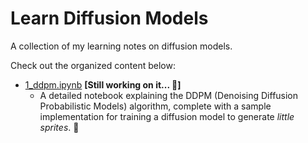 # Learn Diffusion Models

A collection of my learning notes on diffusion models.

Check out the organized content below:

- [1_ddpm.ipynb](https://github.com/q1ngyM/Learn_Diffusion_Models/blob/main/1_ddpm.ipynb) **[Still working on it... 🔧]**
  - A detailed notebook explaining the DDPM (Denoising Diffusion Probabilistic Models) algorithm, complete with a sample implementation for training a diffusion model to generate *little sprites*. 🧝‍
